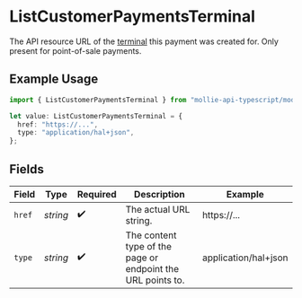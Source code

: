 # ListCustomerPaymentsTerminal

The API resource URL of the [terminal](get-terminal) this payment was created for. Only present for point-of-sale payments.

## Example Usage

```typescript
import { ListCustomerPaymentsTerminal } from "mollie-api-typescript/models/operations";

let value: ListCustomerPaymentsTerminal = {
  href: "https://...",
  type: "application/hal+json",
};
```

## Fields

| Field                                                       | Type                                                        | Required                                                    | Description                                                 | Example                                                     |
| ----------------------------------------------------------- | ----------------------------------------------------------- | ----------------------------------------------------------- | ----------------------------------------------------------- | ----------------------------------------------------------- |
| `href`                                                      | *string*                                                    | :heavy_check_mark:                                          | The actual URL string.                                      | https://...                                                 |
| `type`                                                      | *string*                                                    | :heavy_check_mark:                                          | The content type of the page or endpoint the URL points to. | application/hal+json                                        |